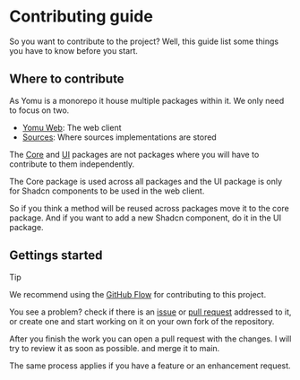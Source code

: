 # Contributing guide

So you want to contribute to the project? Well, this guide list some things you have to know before you start.

## Where to contribute

As Yomu is a monorepo it house multiple packages within it. We only need to focus on two.

- [Yomu Web](./apps/web): The web client
- [Sources](./packages/sources): Where sources implementations are stored

The [Core](./packages/core/) and [UI](./packages/ui/) packages are not packages where you will have to contribute to them independently.

The Core package is used across all packages and the UI package is only for Shadcn components to be used in the web client.

So if you think a method will be reused across packages move it to the core package. And if you want to add a new Shadcn component, do it in the UI package.

## Gettings started

> [!TIP]
> We recommend using the [GitHub Flow](https://docs.github.com/en/get-started/using-github/github-flow) for contributing to this project.

You see a problem? check if there is an [issue](https://github.com/AGN907/yomu/issues/new) or [pull request](https://github.com/AGN907/yomu/pulls) addressed to it, or create one and start working on it on your own fork of the repository.

After you finish the work you can open a pull request with the changes. I will try to review it as soon as possible. and merge it to main.

The same process applies if you have a feature or an enhancement request.

